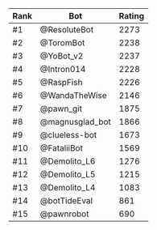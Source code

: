 Rank|Bot|Rating
---|---|---
#1|@ResoluteBot|2273
#2|@ToromBot|2238
#3|@YoBot_v2|2237
#4|@Intron014|2228
#5|@RaspFish|2226
#6|@WandaTheWise|2146
#7|@pawn_git|1875
#8|@magnusglad_bot|1866
#9|@clueless-bot|1673
#10|@FataliiBot|1569
#11|@Demolito_L6|1276
#12|@Demolito_L5|1215
#13|@Demolito_L4|1083
#14|@botTideEval|861
#15|@pawnrobot|690
